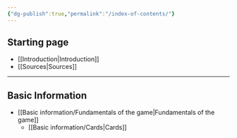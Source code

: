 ```yaml
---
{"dg-publish":true,"permalink":"/index-of-contents/"}
---
```


## Starting page
- [[Introduction\|Introduction]]
- [[Sources\|Sources]]
****
## Basic Information
- [[Basic information/Fundamentals of the game\|Fundamentals of the game]]
	- [[Basic information/Cards\|Cards]]
